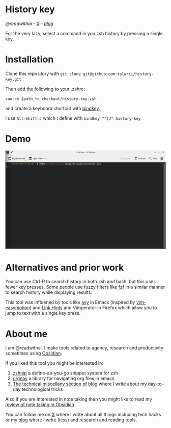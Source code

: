 # History key
*@readwithai - [X](https://x.com/readwithai) - [blog](https://readwithai.substack.com/)*

For the very lazy, select a command in you zsh history by pressing a single key.

# Installation
Clone this repository with `git clone git@github.com:talwrii/history-key.git`

Then add the following to your .zshrc:

```
source $path_to_checkout/history-key.zsh
```

and create a keyboard shortcut with [bindkey](https://github.com/rothgar/mastering-zsh/blob/master/docs/helpers/bindkey.md).

I use `Alt-Shift-J` which I define with `bindkey "^[J" history-key`

# Demo
![Demo Animation](demo.gif)

# Alternatives and prior work
You can use Ctrl-R to search history in both zsh and bash, but this uses fewer key presses. Some people use fuzzy filters like [fzf](https://github.com/junegunn/fzf) in a similar manner to search history while displaying results.

This tool was influened by tools like [avy](https://github.com/abo-abo/avy) in Emacs (inspired by [vim-easymotion](https://github.com/easymotion/vim-easymotion)) and [Link Hints](https://addons.mozilla.org/en-GB/firefox/addon/linkhints/) and Vimperator in Firefox which allow you to jump to text with a single key press.

# About me
I am @readwithai. I make tools related to agency, research and productivity sometimes using [Obsidian](https://readwithai.substack.com/p/what-exactly-is-obsidian).

If you liked this tool you might be interested in:

1. [zshnip](https://github.com/facetframer/zshnip) a define-as-you-go snippet system for zsh
2. [orgnav](https://github.com/facetframer/orgnav) a library for navigating org files in emacs
3. [The technical miscellany section of blog](https://readwithai.substack.com/s/technical-miscellany) where I write about my day-to-day technological tricks

Also if you are interested in note taking then you might like to read my [review of note taking in Obsidian](https://readwithai.substack.com/p/note-taking-with-obsidian-much-of)

You can follow me on [X](https://x.com/readwithai) where I write about all things including tech hacks or my [blog](https://readwithai.substack.com/) where I write (less) and research and reading tools.
